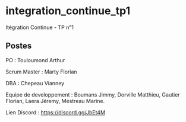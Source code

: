# integration_continue_tp1
Itégration Continue - TP n°1

## Postes
PO : Touloumond Arthur

Scrum Master : Marty Florian

DBA : Chepeau Vianney

Equipe de developpement : Boumans Jimmy, Dorville Matthieu, Gautier Florian,  Laera Jéremy, Mestreau Marine.

Lien Discord : https://discord.gg/JbEt4M
